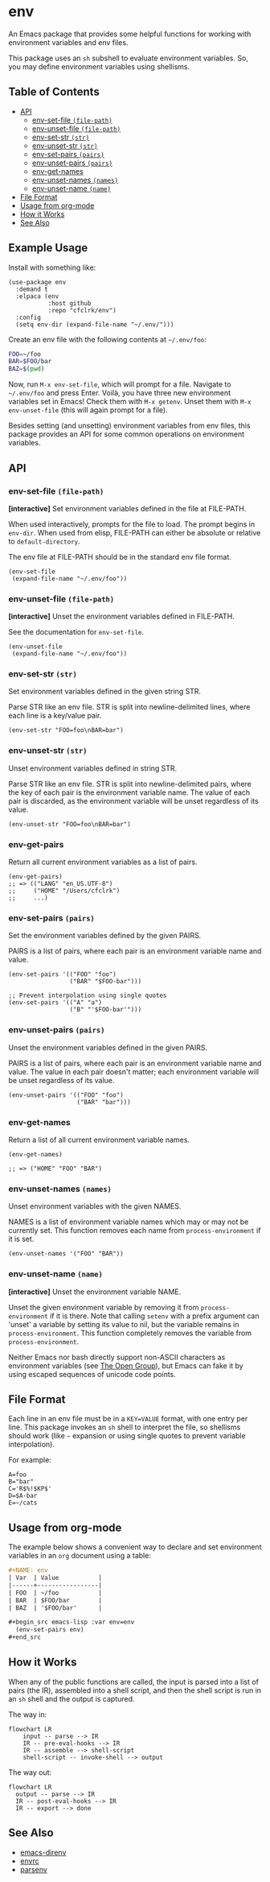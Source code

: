 # env

An Emacs package that provides some helpful functions for working with
environment variables and env files.

This package uses an `sh` subshell to evaluate environment variables. So, you
may define environment variables using shellisms.

## Table of Contents

- [API](#api)
  - [env-set-file `(file-path)`](#env-set-file-file-path)
  - [env-unset-file `(file-path)`](#env-unset-file-file-path)
  - [env-set-str `(str)`](#env-set-str-str)
  - [env-unset-str `(str)`](#env-unset-str-str)
  - [env-set-pairs `(pairs)`](#env-set-pairs-pairs)
  - [env-unset-pairs `(pairs)`](#env-unset-pairs-pairs)
  - [env-get-names](#env-get-names)
  - [env-unset-names `(names)`](#env-unset-names-names)
  - [env-unset-name `(name)`](#env-unset-name-name)
- [File Format](#file-format)
- [Usage from org-mode](#usage-from-org-mode)
- [How it Works](#how-it-works)
- [See Also](#see-also)

## Example Usage

Install with something like:

```emacs-lisp
(use-package env
  :demand t
  :elpaca (env
           :host github
           :repo "cfclrk/env")
  :config
  (setq env-dir (expand-file-name "~/.env/")))
```

Create an env file with the following contents at `~/.env/foo`:

```sh
FOO=~/foo
BAR=$FOO/bar
BAZ=$(pwd)
```

Now, run `M-x env-set-file`, which will prompt for a file. Navigate to
`~/.env/foo` and press Enter. Voilà, you have three new environment variables
set in Emacs! Check them with `M-x getenv`. Unset them with `M-x env-unset-file` (this will again prompt for a file).

Besides setting (and unsetting) environment variables from env files, this package provides an API for some common operations on environment variables.

## API

### env-set-file `(file-path)`

**[interactive]** Set environment variables defined in the file at FILE-PATH.

When used interactively, prompts for the file to load. The prompt begins in
`env-dir`. When used from elisp, FILE-PATH can either be absolute or relative
to `default-directory`.

The env file at FILE-PATH should be in the standard env file format.

```emacs-lisp
(env-set-file
 (expand-file-name "~/.env/foo"))
```

### env-unset-file `(file-path)`

**[interactive]** Unset the environment variables defined in FILE-PATH.

See the documentation for `env-set-file`.

```emacs-lisp
(env-unset-file
 (expand-file-name "~/.env/foo"))
```

### env-set-str `(str)`

Set environment variables defined in the given string STR.

Parse STR like an env file. STR is split into newline-delimited lines, where
each line is a key/value pair.

```emacs-lisp
(env-set-str "FOO=foo\nBAR=bar")
```

### env-unset-str `(str)`

Unset environment variables defined in string STR.

Parse STR like an env file. STR is split into newline-delimited pairs, where the
key of each pair is the environment variable name. The value of each pair is
discarded, as the environment variable will be unset regardless of its value.

```emacs-lisp
(env-unset-str "FOO=foo\nBAR=bar")
```

### env-get-pairs

Return all current environment variables as a list of pairs.

```emacs-lisp
(env-get-pairs)
;; => (("LANG" "en_US.UTF-8")
;;     ("HOME" "/Users/cfclrk")
;;     ...)
```

### env-set-pairs `(pairs)`

Set the environment variables defined by the given PAIRS.

PAIRS is a list of pairs, where each pair is an environment variable name and
value.

```emacs-lisp
(env-set-pairs '(("FOO" "foo")
                 ("BAR" "$FOO-bar")))

;; Prevent interpolation using single quotes
(env-set-pairs '(("A" "a")
                 ("B" "'$FOO-bar'")))
```

### env-unset-pairs `(pairs)`

Unset the environment variables defined in the given PAIRS.

PAIRS is a list of pairs, where each pair is an environment variable name and
value. The value in each pair doesn't matter; each environment variable will be
unset regardless of its value.

```emacs-lisp
(env-unset-pairs '(("FOO" "foo")
                   ("BAR" "bar")))
```

### env-get-names

Return a list of all current environment variable names.

```emacs-lisp
(env-get-names)

;; => ("HOME" "FOO" "BAR")
```

### env-unset-names `(names)`

Unset environment variables with the given NAMES.

NAMES is a list of environment variable names which may or may not be currently
set. This function removes each name from `process-environment` if it is set.

```emacs-lisp
(env-unset-names '("FOO" "BAR"))
```

### env-unset-name `(name)`

**[interactive]** Unset the environment variable NAME.

Unset the given environment variable by removing it from `process-environment`
if it is there. Note that calling `setenv` with a prefix argument can 'unset' a
variable by setting its value to nil, but the variable remains in
`process-environment`. This function completely removes the variable from
`process-environment`.

Neither Emacs nor bash directly support non-ASCII characters as environment
variables (see [The Open Group][tog]), but Emacs can fake it by using escaped
sequences of unicode code points.

[tog]: https://pubs.opengroup.org/onlinepubs/9699919799/

## File Format

Each line in an env file must be in a `KEY=VALUE` format, with one entry per
line. This package invokes an `sh` shell to interpret the file, so shellisms
should work (like `~` expansion or using single quotes to prevent variable
interpolation).

For example:

```text
A=foo
B="bar"
C='R$%!$KP$'
D=$A-bar
E=~/cats
```

## Usage from org-mode

The example below shows a convenient way to declare and set environment
variables in an `org` document using a table:

```org
#+NAME: env
| Var  | Value           |
|------+-----------------|
| FOO  | ~/foo           |
| BAR  | $FOO/bar        |
| BAZ  | '$FOO/bar'      |

#+begin_src emacs-lisp :var env=env
  (env-set-pairs env)
#+end_src
```

## How it Works

When any of the public functions are called, the input is parsed into a list of pairs (the IR), assembled into a shell script, and then the shell script is run in an `sh` shell and the output is captured.

The way in:

```mermaid
flowchart LR
    input -- parse --> IR
    IR -- pre-eval-hooks --> IR
    IR -- assemble --> shell-script
    shell-script -- invoke-shell --> output
```

The way out:

```mermaid
flowchart LR
  output -- parse --> IR
  IR -- post-eval-hooks --> IR
  IR -- export --> done
```

## See Also

- [emacs-direnv](https://github.com/wbolster/emacs-direnv)
- [envrc](https://github.com/purcell/envrc)
- [parsenv](https://github.com/articuluxe/parsenv)
